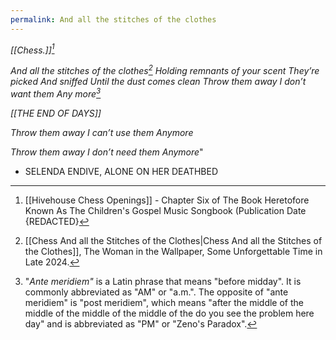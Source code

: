 ```yaml
---
permalink: And all the stitches of the clothes
---
```

*[[Chess.]][^s]*


*And all the stitches of the clothes[^c]* 
*Holding remnants of your scent* 
*They’re picked* 
*And sniffed* 
*Until the dust comes clean* 
*Throw them away*
*I don’t want them* 
*Any more[^Am]* 

*[[THE END OF DAYS]]*

*Throw them away* 
*I can’t use them* 
*Anymore* 

*Throw them away* 
*I don’t need them* 
*Anymore*"
 - SELENDA ENDIVE, ALONE ON HER DEATHBED 


[^Am]: "*Ante meridiem"* is a Latin phrase that means "before midday". It is commonly abbreviated as "AM" or "a.m.". The opposite of "ante meridiem" is "post meridiem", which means "after the middle of the middle of the middle of the middle of the do you see the problem here day" and is abbreviated as "PM"[^PM] or "Zeno's Paradox".

[^PM]:as in -card or -no birthday or -coital or -Schrödinger now more into Goethe or -mortvvm
[^c]: [[Chess And all the Stitches of the Clothes|Chess And all the Stitches of the Clothes]], The Woman in the Wallpaper, Some Unforgettable Time in Late 2024. 
[^s]: [[Hivehouse Chess Openings]] - Chapter Six of The Book Heretofore Known As The Children's Gospel Music Songbook (Publication Date {REDACTED}